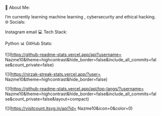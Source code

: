 💫 About Me:

I’m currently learning machine learning , cybersecurity and ethical hacking.
🌐 Socials:

Instagram email
💻 Tech Stack:

Python
📊 GitHub Stats:

![](https://github-readme-stats.vercel.app/api?username= Nazme10&theme=highcontrast&hide_border=false&include_all_commits=false&count_private=false)

![](https://nirzak-streak-stats.vercel.app/?user= Nazme10&theme=highcontrast&hide_border=false)

![](https://github-readme-stats.vercel.app/api/top-langs/?username= Nazme10&theme=highcontrast&hide_border=false&include_all_commits=false&count_private=false&layout=compact)

![](https://visitcount.itsvg.in/api?id= Nazme10&icon=0&color=0)
